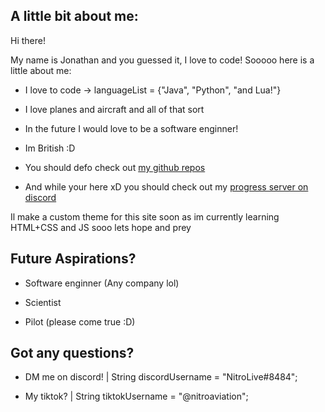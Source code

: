 ## A little bit about me:
Hi there!

My name is Jonathan and you guessed it, I love to code! Sooooo here is a little about me:

- I love to code -> languageList = {"Java", "Python", "and Lua!"}
  
- I love planes and aircraft and all of that sort
  
- In the future I would love to be a software enginner!
  
- Im British :D
  
- You should defo check out [my github repos](https://github.com/BytePilotX?tab=repositories)

- And while your here xD you should check out my [progress server on discord](https://discord.gg/NujYaBUsdC)

Il make a custom theme for this site soon as im currently learning HTML+CSS and JS sooo lets hope and prey 

## Future Aspirations?
- Software enginner (Any company lol)
  
- Scientist
  
- Pilot (please come true :D)
  

## Got any questions?
- DM me on discord! | String discordUsername = "NitroLive#8484";
  
- My tiktok? | String tiktokUsername = "@nitroaviation";
